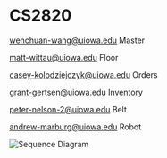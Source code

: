 # CS2820
wenchuan-wang@uiowa.edu Master

matt-wittau@uiowa.edu Floor

casey-kolodziejczyk@uiowa.edu Orders

grant-gertsen@uiowa.edu Inventory

peter-nelson-2@uiowa.edu Belt

andrew-marburg@uiowa.edu Robot


![Sequence Diagram](http://i.imgur.com/2N6PvGZ.png)
